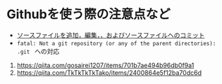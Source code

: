 # Githubを使う際の注意点など

* [ソースファイルを追加，編集，，およびソースファイルへのコミット](https://support.atlassian.com/ja/bitbucket-cloud/docs/add-edit-and-commit-to-source-files/)
* ```fatal: Not a git repository (or any of the parent directories): .git ``` への対応
1. <https://qiita.com/gosairei1207/items/701b7ae494b96db0f9a1>
2. <https://qiita.com/TkTkTkTkTako/items/2400864e5f12ba70dc6d>
